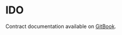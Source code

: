 # IDO

Contract documentation available on [GitBook](https://docs.starterra.io/technology/smart-contracts/ido).
